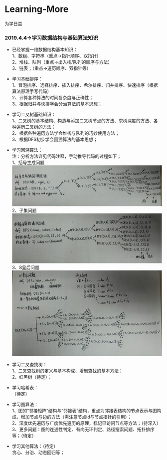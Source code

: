# Learning-More
为学日益

### 2019.4.4->学习数据结构与基础算法知识
* 已经掌握一维数据结构基本知识：<br>
1、数组、字符串（重点->指针顺序、双指针）<br>
2、堆栈、队列（重点->出入栈/队列的顺序与方法）<br>
3、链表；（重点->遍历顺序、双指针等）<br>

* 学习基础排序：<br>
1、冒泡排序、选择排序、插入排序、希尔排序、归并排序、快速排序（根据算法原理手写代码）<br>
2、计算各种算法的时间复杂度与正确性；<br>
3、根据归并与快排学会分治算法的基本思想；<br>

* 学习二叉树基础知识：<br>
1、二叉树的基本结构、构造与添加二叉树节点的方法、求树深度的方法、各种遍历二叉树的方法；<br>
2、根据各种遍历方法学会堆栈与队列的巧妙使用方法；<br>
3、根据DFS初步学会回溯算法的基本思想；<br>

* 学习回溯算法：<br>
注：分析方法详见代码注释，手动推导代码的过程如下；<br>
1、括号生成问题<br>
![Image text](https://github.com/yiyujianghu/Learning-More/blob/master/data/figure/algorithms/parenthesis.jpg)<br>
2、子集问题<br>
![Image text](https://github.com/yiyujianghu/Learning-More/blob/master/data/figure/algorithms/subset.jpg)<br>
3、8皇后问题<br>
![Image text](https://github.com/yiyujianghu/Learning-More/blob/master/data/figure/algorithms/queens.jpg)<br>

* 学习二叉查找树：<br>
1、二叉查找树的定义与基本构成、增删查找的基本方法；<br>
2、红黑树（待定）；

* 学习哈希表：<br>
（待定）<br>

* 学习图算法：<br>
1、图的“邻接矩阵”结构与“邻接表”结构，重点为邻接表结构的节点表示与图构成，增加节点与边的方法（需注意节点id与节点指针的引用）；<br>
2、深度优先遍历与广度优先遍历的原理，标记已访问节点等方法；（待深入）<br>
3、更多问题：图的连通性判定、有向无环判定、路径搜索问题、拓扑排序等；（待定）<br>

* 学习其他算法：（待定）<br>
贪心、分治、动态回归等；<br>
